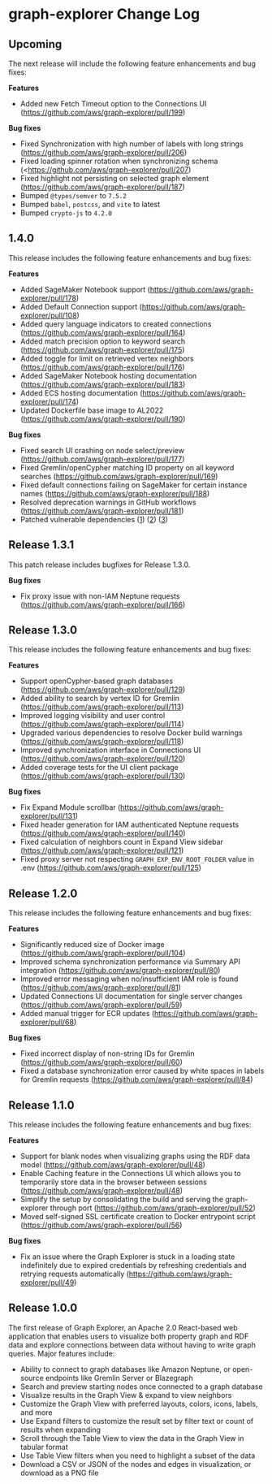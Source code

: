 # graph-explorer Change Log

## Upcoming

The next release will include the following feature enhancements and bug fixes:

**Features**

- Added new Fetch Timeout option to the Connections UI (<https://github.com/aws/graph-explorer/pull/199>)

**Bug fixes**

- Fixed Synchronization with high number of labels with long strings (<https://github.com/aws/graph-explorer/pull/206>)
- Fixed loading spinner rotation when synchronizing schema (<<https://github.com/aws/graph-explorer/pull/207>)
- Fixed highlight not persisting on selected graph element (<https://github.com/aws/graph-explorer/pull/187>)
- Bumped `@types/semver` to `7.5.2`
- Bumped `babel`, `postcss`, and `vite` to latest
- Bumped `crypto-js` to `4.2.0`

## 1.4.0

This release includes the following feature enhancements and bug fixes:

**Features**

- Added SageMaker Notebook support (<https://github.com/aws/graph-explorer/pull/178>)
- Added Default Connection support (<https://github.com/aws/graph-explorer/pull/108>)
- Added query language indicators to created connections (<https://github.com/aws/graph-explorer/pull/164>)
- Added match precision option to keyword search (<https://github.com/aws/graph-explorer/pull/175>)
- Added toggle for limit on retrieved vertex neighbors (<https://github.com/aws/graph-explorer/pull/176>)
- Added SageMaker Notebook hosting documentation (<https://github.com/aws/graph-explorer/pull/183>)
- Added ECS hosting documentation (<https://github.com/aws/graph-explorer/pull/174>)
- Updated Dockerfile base image to AL2022 (<https://github.com/aws/graph-explorer/pull/190>)

**Bug fixes**

- Fixed search UI crashing on node select/preview (<https://github.com/aws/graph-explorer/pull/177>)
- Fixed Gremlin/openCypher matching ID property on all keyword searches (<https://github.com/aws/graph-explorer/pull/169>)
- Fixed default connections failing on SageMaker for certain instance names (<https://github.com/aws/graph-explorer/pull/188>)
- Resolved deprecation warnings in GitHub workflows (<https://github.com/aws/graph-explorer/pull/181>)
- Patched vulnerable dependencies ([1](https://github.com/aws/graph-explorer/pull/182)) ([2](https://github.com/aws/graph-explorer/pull/189)) ([3](https://github.com/aws/graph-explorer/pull/191))

## Release 1.3.1

This patch release includes bugfixes for Release 1.3.0.

**Bug fixes**

- Fix proxy issue with non-IAM Neptune requests (<https://github.com/aws/graph-explorer/pull/166>)

## Release 1.3.0

This release includes the following feature enhancements and bug fixes:

**Features**

- Support openCypher-based graph databases (<https://github.com/aws/graph-explorer/pull/129>)
- Added ability to search by vertex ID for Gremlin (<https://github.com/aws/graph-explorer/pull/113>)
- Improved logging visibility and user control (<https://github.com/aws/graph-explorer/pull/114>)
- Upgraded various dependencies to resolve Docker build warnings (<https://github.com/aws/graph-explorer/pull/118>)
- Improved synchronization interface in Connections UI (<https://github.com/aws/graph-explorer/pull/120>)
- Added coverage tests for the UI client package (<https://github.com/aws/graph-explorer/pull/130>)

**Bug fixes**

- Fix Expand Module scrollbar (<https://github.com/aws/graph-explorer/pull/131>)
- Fixed header generation for IAM authenticated Neptune requests (<https://github.com/aws/graph-explorer/pull/140>)
- Fixed calculation of neighbors count in Expand View sidebar (<https://github.com/aws/graph-explorer/pull/121>)
- Fixed proxy server not respecting `GRAPH_EXP_ENV_ROOT_FOLDER` value in .env (<https://github.com/aws/graph-explorer/pull/125>)

## Release 1.2.0

This release includes the following feature enhancements and bug fixes:

**Features**

- Significantly reduced size of Docker image (<https://github.com/aws/graph-explorer/pull/104>)
- Improved schema synchronization performance via Summary API integration (<https://github.com/aws/graph-explorer/pull/80>)
- Improved error messaging when no/insufficient IAM role is found (<https://github.com/aws/graph-explorer/pull/81>)
- Updated Connections UI documentation for single server changes (<https://github.com/aws/graph-explorer/pull/59>)
- Added manual trigger for ECR updates (<https://github.com/aws/graph-explorer/pull/68>)

**Bug fixes**

- Fixed incorrect display of non-string IDs for Gremlin (<https://github.com/aws/graph-explorer/pull/60>)
- Fixed a database synchronization error caused by white spaces in labels for Gremlin requests (<https://github.com/aws/graph-explorer/pull/84>)

## Release 1.1.0

This release includes the following feature enhancements and bug fixes:

**Features**

- Support for blank nodes when visualizing graphs using the RDF data model (<https://github.com/aws/graph-explorer/pull/48>)
- Enable Caching feature in the Connections UI which allows you to temporarily store data in the browser between sessions (<https://github.com/aws/graph-explorer/pull/48>)
- Simplify the setup by consolidating the build and serving the graph-explorer through port (<https://github.com/aws/graph-explorer/pull/52>)
- Moved self-signed SSL certificate creation to Docker entrypoint script (<https://github.com/aws/graph-explorer/pull/56>)

**Bug fixes**

- Fix an issue where the Graph Explorer is stuck in a loading state indefinitely due to expired credentials by refreshing credentials and retrying requests automatically (<https://github.com/aws/graph-explorer/pull/49>)

## Release 1.0.0

The first release of Graph Explorer, an Apache 2.0 React-based web application that enables users to visualize both property graph and RDF data and explore connections between data without having to write graph queries. Major features include:

- Ability to connect to graph databases like Amazon Neptune, or open-source endpoints like Gremlin Server or Blazegraph
- Search and preview starting nodes once connected to a graph database
- Visualize results in the Graph View & expand to view neighbors
- Customize the Graph View with preferred layouts, colors, icons, labels, and more
- Use Expand filters to customize the result set by filter text or count of results when expanding
- Scroll through the Table View to view the data in the Graph View in tabular format
- Use Table View filters when you need to highlight a subset of the data
- Download a CSV or JSON of the nodes and edges in visualization, or download as a PNG file
